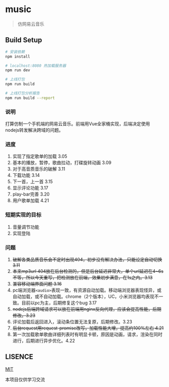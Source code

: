 # music

> 仿网易云音乐

## Build Setup

``` bash
# 安装依赖
npm install

# localhost:8080 热加载服务器
npm run dev

# 上线打包
npm run build

# 上线打包分析报告
npm run build --report
```

### 说明
打算仿制一个手机端的网易云音乐。前端用Vue全家桶实现，后端决定使用nodejs转发解决跨域的问题。

### 进度

1. 实现了指定歌单的加载 3.05
2. 基本的播放，暂停，歌曲拉动，打碟旋转动画 3.09
3. 对于高音质音乐的破解 3.11
4. 下载功能 3.14
5. 下一首，上一首 3.15
6. 显示评论功能 3.17
7. play-bar完善 3.20
8. 用户歌单加载 4.21

### 短期实现的目标

1. 音量调节功能
2. 实现登陆


### 问题

1. <span style='text-decoration:line-through'> 破解各类品质音乐会不定时出现404，初步没有解决办法，只能设定自动切换 3.11 
2. <span style='text-decoration:line-through'>本来mp3url 404放在后台检测的，但是后台延迟非常大，单个url延迟在4~6s不等，所以今天重写，把检测放在前端，效果初步满意，在1s之内。3.13
3. <span style='text-decoration:line-through'>兼容移动端界面问题 3.16
4. pc端浏览器`<audio>`表现一致，有资源自动加载。移动端浏览器表现怪异，或自动加载，或不自动加载。chrome（2个版本），UC，小米浏览器均表现不一致。目前以pc为主，后期修复这个bug 3.17
5. <span style='text-decoration:line-through'>nodejs后端跨域请求可以放在前端用nginx反向代理，应该会提高性能，后期修改。3.23
6. 评论加载后返回进入，滚动条位置无法复原，后期修改。3.23
7. <span style='text-decoration:line-through'>后台request用request-promise改写，加载性能大增，提高约100%左右 4.21
8. 第一次加载歌单歌曲详细列表时有明显卡顿，原因是动画，请求，渲染在同时进行，后期进行异步优化。4.22

## LISENCE
[MIT](https://opensource.org/licenses/MIT)

本项目仅供学习交流